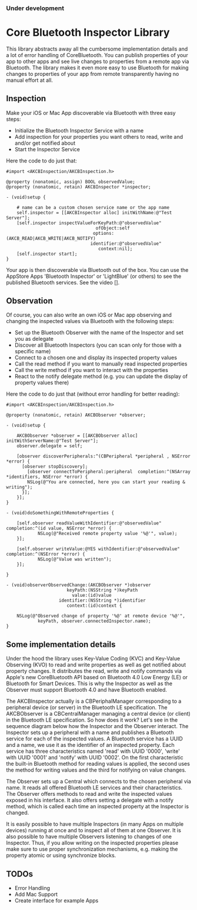 ### Under development

# Core Bluetooth Inspector Library

This library abstracts away all the cumbersome implementation details and a lot of error handling of CoreBluetooth. You can publish properties of your app to other apps and see live changes to properties from a remote app via Bluetooth. The library makes it even more easy to use Bluetooth for making changes to properties of your app from remote transparently having no manual effort at all.

## Inspection

Make your iOS or Mac App discoverable via Bluetooth with three easy steps:

   * Initialize the Bluetooth Inspector Service with a name
   * Add inspection for your properties you want others to read, write and and/or get notified about
   * Start the Inspector Service

Here the code to do just that:

	#import <AKCBInspection/AKCBInspection.h>
  
	@property (nonatomic, assign) BOOL observedValue;
	@property (nonatomic, retain) AKCBInspector *inspector;

	- (void)setup {

		# name can be a custom chosen service name or the app name
    	self.inspector = [[AKCBInspector alloc] initWithName:@"Test Server"];
	    [self.inspector inspectValueForKeyPath:@"observedValue"
    	                              ofObject:self
                                     options:(AKCB_READ|AKCB_WRITE|AKCB_NOTIFY)
        	                        identifier:@"observedValue"
            	                       context:nil];
	    [self.inspector start];
	}

Your app is then discoverable via Bluetooth out of the box. You can use the AppStore Apps 'Bluetooth Inspector' or 'LightBlue' (or others) to see the published Bluetooth services. See the video [].

## Observation

Of course, you can also write an own iOS or Mac app observing and changing the inspected values via Bluetooth with the following steps:

   * Set up the Bluetooth Observer with the name of the Inspector and set you as delegate
   * Discover all Bluetooth Inspectors (you can scan only for those with a specific name)
   * Connect to a chosen one and display its inspected property values
   * Call the read method if you want to manually read inspected properties
   * Call the write method if you want to interact with the properties
   * React to the notify delegate method (e.g. you can update the display of property values there)

Here the code to do just that (without error handling for better reading):

	#import <AKCBInspection/AKCBInspection.h>
  
	@property (nonatomic, retain) AKCBObserver *observer;

	- (void)setup {

	    AKCBObserver *observer = [[AKCBObserver alloc] initWithServerName:@"Test Server"];
    	observer.delegate = self;

	    [observer discoverPeripherals:^(CBPeripheral *peripheral , NSError *error) {
          [observer stopDiscovery];
	        [observer connectToPeripheral:peripheral  completion:^(NSArray *identifiers, NSError *error) {
            NSLog(@"You are connected, here you can start your reading & writing");
          }];
	    }];
	}

	- (void)doSomethingWithRemoteProperties {

	    [self.observer readValueWithIdentifier:@"observedValue" completion:^(id value, NSError *error) {
        		NSLog(@"Received remote property value '%@'", value);
	    }];

	    [self.observer writeValue:@YES withIdentifier:@"observedValue" completion:^(NSError *error) {
         		NSLog(@"Value was written");
    	}];

	}

	- (void)observerObservedChange:(AKCBObserver *)observer
    	                   keyPath:(NSString *)keyPath
        	                 value:(id)value
            	        identifier:(NSString *)identifier
                	       context:(id)context {
	    
	    NSLog(@"Observed change of property '%@' at remote device '%@'",
				keyPath, observer.connectedInspector.name);
	}


## Some implementation details

Under the hood the library uses Key-Value Coding (KVC) and Key-Value Observing (KVO) to read and write properties as well as get notified about property changes. It distributes the read, write and notify commands via Apple's new CoreBluetooth API based on Bluetooth 4.0 Low Energy (LE) or Bluetooth for Smart Devices. This is why the Inspector as well as the Observer must support Bluetooth 4.0 and have Bluetooth enabled.

The AKCBInspector actually is a CBPeriphalManager corresponding to a peripheral device (or server) in the Bluetooth LE specification. The AKCBObserver is a CBCentralManager managing a central device (or client) in the Bluetooth LE specification. So how does it work? Let's see in the sequence diagram below how the Inspector and the Observer interact.
The Inspector sets up a peripheral with a name and publishes a Bluetooth service for each of the inspected values. A Bluetooth service has a UUID and a name, we use it as the identifier of an inspected property. Each service has three characteristics named 'read' with UUID '0000', 'write' with UUID '0001' and 'notify' with UUID '0002'. On the first characteristic the built-in Bluetooth method for reading values is applied, the second uses the method for writing values and the third for notifying on value changes.

The Observer sets up a Central which connects to the chosen peripheral via name. It reads all offered Bluetooth LE services and their characteristics. The Observer offers methods to read and write the inspected values exposed in his interface. It also offers setting a delegate with a notify method, which is called each time an inspected property at the Inspector is changed.

It is easily possible to have multiple Inspectors (in many Apps on multiple devices) running at once and to inspect all of them at one Observer. It is also possible to have multiple Observers listening to changes of one Inspector. Thus, if you allow writing on the inspected properties please make sure to use proper synchronization mechanisms, e.g. making the property atomic or using synchronize blocks.

## TODOs

   * Error Handling
   * Add Mac Support
   * Create interface for example Apps
